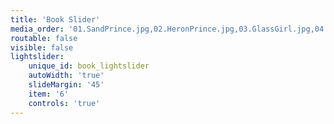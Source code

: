 ```yaml
---
title: 'Book Slider'
media_order: '01.SandPrince.jpg,02.HeronPrince.jpg,03.GlassGirl.jpg,04.RiverKing.jpg,06.ClaimingoftheDuke.jpg,11.LeastLikelyFall.jpg,12.LeastLikelyMarry.jpg,13.MostLikelyRule.jpg,14.DarkRooms_.jpg,16.AppetitesandVices_.jpg,25.Pure.jpg,26.MarchEffect.jpg,27.Faster.jpg,28.Slower.jpg,30.BeyondToday.jpg,31.GoodTrouble.jpg,32.FinallyHome.jpg,33.SeeMe.jpg,38.MendTheseBrokenStars.jpg,39.ElizabethintheNewWorld.jpg,40.DirtyTrick.jpg,41.FlipTheBeat.jpg,42.TheHotterTheyCome.jpg,43.TheHarderTheyFall.jpg,44.TheLongerTheyLast.jpg,45.Shift.jpg,46.HoleintheWorld.jpg,47.MemoryVisit.jpg,74.DevilsCaress.jpg,75.Brothers.jpg,76.NectarandAmbrosia.jpg,77.WomanEnough.jpg,78.TroubleandStrife.jpg,79.QuickCash.jpg,80.UnseducibleEarl.jpg,81.SeductionofCameronMacKay.jpg,90.BrideTournament.jpg,99.AlannahLorcanWolf.jpg'
routable: false
visible: false
lightslider:
    unique_id: book_lightslider
    autoWidth: 'true'
    slideMargin: '45'
    item: '6'
    controls: 'true'
---
```


